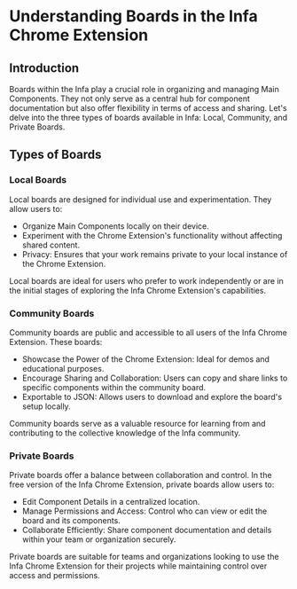 Understanding Boards in the Infa Chrome Extension
=================================================

Introduction
------------

Boards within the Infa play a crucial role in organizing and managing Main Components. They not only serve as a central hub for component documentation but also offer flexibility in terms of access and sharing. Let's delve into the three types of boards available in Infa: Local, Community, and Private Boards.

Types of Boards
---------------

### Local Boards

Local boards are designed for individual use and experimentation. They allow users to:

-   Organize Main Components locally on their device.
-   Experiment with the Chrome Extension's functionality without affecting shared content.
-   Privacy: Ensures that your work remains private to your local instance of the Chrome Extension.

Local boards are ideal for users who prefer to work independently or are in the initial stages of exploring the Infa Chrome Extension's capabilities.

### Community Boards

Community boards are public and accessible to all users of the Infa Chrome Extension. These boards:

-   Showcase the Power of the Chrome Extension: Ideal for demos and educational purposes.
-   Encourage Sharing and Collaboration: Users can copy and share links to specific components within the community board.
-   Exportable to JSON: Allows users to download and explore the board's setup locally.

Community boards serve as a valuable resource for learning from and contributing to the collective knowledge of the Infa community.

### Private Boards

Private boards offer a balance between collaboration and control. In the free version of the Infa Chrome Extension, private boards allow users to:

-   Edit Component Details in a centralized location.
-   Manage Permissions and Access: Control who can view or edit the board and its components.
-   Collaborate Efficiently: Share component documentation and details within your team or organization securely.

Private boards are suitable for teams and organizations looking to use the Infa Chrome Extension for their projects while maintaining control over access and permissions.
